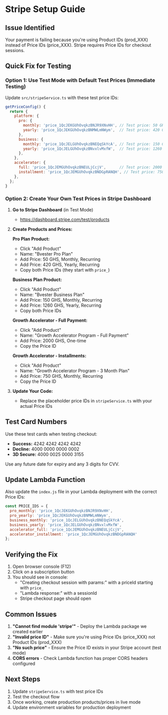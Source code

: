 # Stripe Setup Guide

## Issue Identified
Your payment is failing because you're using Product IDs (prod_XXX) instead of Price IDs (price_XXX). Stripe requires Price IDs for checkout sessions.

## Quick Fix for Testing

### Option 1: Use Test Mode with Default Test Prices (Immediate Testing)

Update `src/stripeService.ts` with these test price IDs:

```javascript
getPriceConfig() {
  return {
    platform: {
      pro: {
        monthly: 'price_1QcJEKGUhOvqkzBNJR9XNvHH', // Test price: 50 GHS/month
        yearly: 'price_1QcJEKGUhOvqkzBNMWLmNWym',  // Test price: 420 GHS/year
      },
      business: {
        monthly: 'price_1QcJELGUhOvqkzBNEQqSkYcA', // Test price: 150 GHS/month
        yearly: 'price_1QcJELGUhOvqkzBNvxlvMxfW',  // Test price: 1260 GHS/year
      },
    },
    accelerator: {
      full: 'price_1QcJEMGUhOvqkzBNEULjCcjV',      // Test price: 2000 GHS one-time
      installment: 'price_1QcJEMGUhOvqkzBNDGpRANQH', // Test price: 750 GHS/month (3 months)
    },
  };
}
```

### Option 2: Create Your Own Test Prices in Stripe Dashboard

1. **Go to Stripe Dashboard** (in Test Mode)
   - https://dashboard.stripe.com/test/products

2. **Create Products and Prices:**

   **Pro Plan Product:**
   - Click "Add Product"
   - Name: "Bvester Pro Plan"
   - Add Price: 50 GHS, Monthly, Recurring
   - Add Price: 420 GHS, Yearly, Recurring
   - Copy both Price IDs (they start with `price_`)

   **Business Plan Product:**
   - Click "Add Product"
   - Name: "Bvester Business Plan"
   - Add Price: 150 GHS, Monthly, Recurring
   - Add Price: 1260 GHS, Yearly, Recurring
   - Copy both Price IDs

   **Growth Accelerator - Full Payment:**
   - Click "Add Product"
   - Name: "Growth Accelerator Program - Full Payment"
   - Add Price: 2000 GHS, One-time
   - Copy the Price ID

   **Growth Accelerator - Installments:**
   - Click "Add Product"
   - Name: "Growth Accelerator Program - 3 Month Plan"
   - Add Price: 750 GHS, Monthly, Recurring
   - Copy the Price ID

3. **Update Your Code:**
   - Replace the placeholder price IDs in `stripeService.ts` with your actual Price IDs

## Test Card Numbers

Use these test cards when testing checkout:
- **Success:** 4242 4242 4242 4242
- **Decline:** 4000 0000 0000 0002
- **3D Secure:** 4000 0025 0000 3155

Use any future date for expiry and any 3 digits for CVV.

## Update Lambda Function

Also update the `index.js` file in your Lambda deployment with the correct Price IDs:

```javascript
const PRICE_IDS = {
  pro_monthly: 'price_1QcJEKGUhOvqkzBNJR9XNvHH',
  pro_yearly: 'price_1QcJEKGUhOvqkzBNMWLmNWym',
  business_monthly: 'price_1QcJELGUhOvqkzBNEQqSkYcA',
  business_yearly: 'price_1QcJELGUhOvqkzBNvxlvMxfW',
  accelerator_full: 'price_1QcJEMGUhOvqkzBNEULjCcjV',
  accelerator_installment: 'price_1QcJEMGUhOvqkzBNDGpRANQH'
};
```

## Verifying the Fix

1. Open browser console (F12)
2. Click on a subscription button
3. You should see in console:
   - "Creating checkout session with params:" with a priceId starting with `price_`
   - "Lambda response:" with a sessionId
   - Stripe checkout page should open

## Common Issues

1. **"Cannot find module 'stripe'"** - Deploy the Lambda package we created earlier
2. **"Invalid price ID"** - Make sure you're using Price IDs (price_XXX) not Product IDs (prod_XXX)
3. **"No such price"** - Ensure the Price ID exists in your Stripe account (test mode)
4. **CORS errors** - Check Lambda function has proper CORS headers configured

## Next Steps

1. Update `stripeService.ts` with test price IDs
2. Test the checkout flow
3. Once working, create production products/prices in live mode
4. Update environment variables for production deployment
